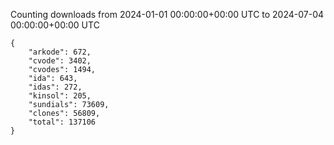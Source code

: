 
Counting downloads from 2024-01-01 00:00:00+00:00 UTC to 2024-07-04 00:00:00+00:00 UTC

```
{
    "arkode": 672,
    "cvode": 3402,
    "cvodes": 1494,
    "ida": 643,
    "idas": 272,
    "kinsol": 205,
    "sundials": 73609,
    "clones": 56809,
    "total": 137106
}
```
